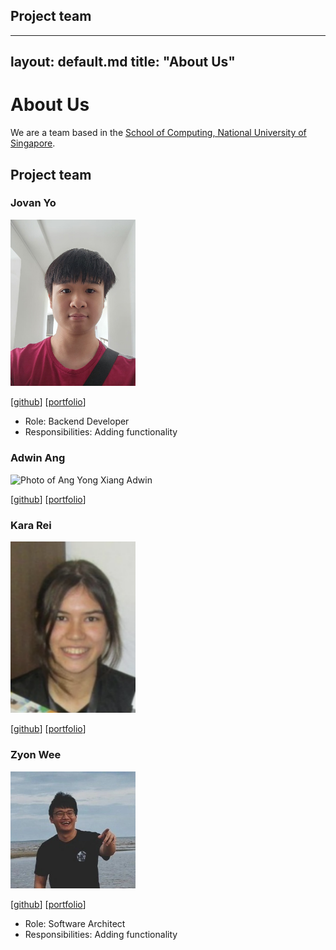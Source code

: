 ## Project team

---
  layout: default.md
  title: "About Us"
---

# About Us

We are a team based in the [School of Computing, National University of Singapore](http://www.comp.nus.edu.sg).

## Project team

### Jovan Yo

<img src="images/suspectblue.png" width="200px">

[[github](https://github.com/suspectblue)]
[[portfolio](team/suspectblue.md)]

* Role: Backend Developer
* Responsibilities: Adding functionality

### Adwin Ang

<img src="images/angyongxiangadwin.png" width="200px" alt="Photo of Ang Yong Xiang Adwin">

[[github](http://github.com/adwinang)]
[[portfolio](team/angYongXiangAdwin.md)]

### Kara Rei

<img src="images/kararei.png" width="200px">

[[github](https://github.com/kararei)]
[[portfolio](team/kararei.md)]


### Zyon Wee

<img src="images/zyonwee.png" width="200px">

[[github](https://github.com/zyonwee)]
[[portfolio](team/zyonwee.md)]

* Role: Software Architect
* Responsibilities: Adding functionality

